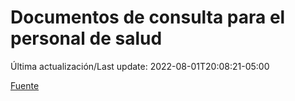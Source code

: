 # Documentos de consulta para el personal de salud

Última actualización/Last update: 2022-08-01T20:08:21-05:00

 [Fuente](https://coronavirus.gob.mx/personal-de-salud/documentos-de-consulta/)
